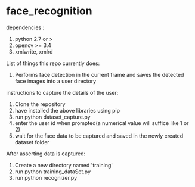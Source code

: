 # face_recognition

dependencies :
1) python 2.7 or >
2) opencv >= 3.4
3) xmlwrite, xmlrd

List of things this repo currently does:

1) Performs face detection in the current frame and saves the detected face images into a user directory


instructions to capture the details of the user:

1) Clone the repository
2) have installed the above libraries using pip
3) run python dataset_capture.py
4) enter the user id when prompted(a numerical value will suffice like 1 or 2)
5) wait for the face data to be captured and saved in the newly created dataset folder

After asserting data is captured:

1) Create a new directory named 'training'
2) run python training_dataSet.py
3) run python recognizer.py

